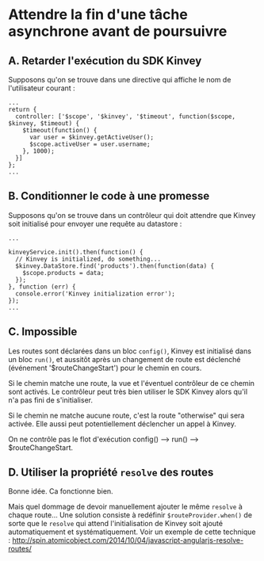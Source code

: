 Attendre la fin d'une tâche asynchrone avant de poursuivre
==========================================================

A. Retarder l'exécution du SDK Kinvey
-------------------------------------

Supposons qu'on se trouve dans une directive qui affiche le nom de l'utilisateur courant :

```
...
return {
  controller: ['$scope', '$kinvey', '$timeout', function($scope, $kinvey, $timeout) {
    $timeout(function() {
      var user = $kinvey.getActiveUser();
      $scope.activeUser = user.username;
    }, 1000);
  }]
};
...
```

B. Conditionner le code à une promesse
--------------------------------------

Supposons qu'on se trouve dans un contrôleur qui doit attendre que Kinvey soit initialisé pour envoyer une requête au datastore :

```
...

kinveyService.init().then(function() {
  // Kinvey is initialized, do something...
  $kinvey.DataStore.find('products').then(function(data) {
    $scope.products = data;
  });
}, function (err) {
  console.error('Kinvey initialization error');
});
...
```

C. Impossible
-------------

Les routes sont déclarées dans un bloc `config()`, Kinvey est initialisé dans un bloc `run()`, et aussitôt après un changement de route est déclenché (événement '$routeChangeStart') pour le chemin en cours.

Si le chemin matche une route, la vue et l'éventuel contrôleur de ce chemin sont activés. Le contrôleur peut très bien utiliser le SDK Kinvey alors qu'il n'a pas fini de s'initialiser.

Si le chemin ne matche aucune route, c'est la route "otherwise" qui sera activée. Elle aussi peut potentiellement déclencher un appel à Kinvey.

On ne contrôle pas le flot d'exécution config() --> run() --> $routeChangeStart.

D. Utiliser la propriété `resolve` des routes
---------------------------------------------

Bonne idée. Ca fonctionne bien.

Mais quel dommage de devoir manuellement ajouter le même `resolve` à chaque route... Une solution consiste à redéfinir `$routeProvider.when()` de sorte que le `resolve` qui attend l'initialisation de Kinvey soit ajouté automatiquement et systématiquement. Voir un exemple de cette technique : http://spin.atomicobject.com/2014/10/04/javascript-angularjs-resolve-routes/
